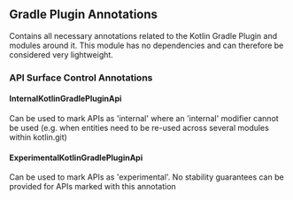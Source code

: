 ## Gradle Plugin Annotations

Contains all necessary annotations related to the Kotlin Gradle Plugin and modules around it. 
This module has no dependencies and can therefore be considered very lightweight. 

### API Surface Control Annotations

#### InternalKotlinGradlePluginApi
Can be used to mark APIs as 'internal' where an 'internal' modifier cannot be used
(e.g. when entities need to be re-used across several modules within kotlin.git)


#### ExperimentalKotlinGradlePluginApi
Can be used to mark APIs as 'experimental'. No stability guarantees can be provided
for APIs marked with this annotation